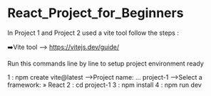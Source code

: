 # React_Project_for_Beginners

In Project 1 and Project 2 used a vite tool follow the steps : 

➡️Vite tool 
--> https://vitejs.dev/guide/

Run this commands line by line to setup project environment ready

1 :  npm create vite@latest
    -->Project name: ... project-1
    -->Select a framework: » React
2 :  cd project-1
3 : npm install
4 : npm run dev
